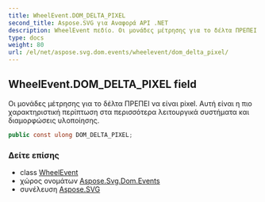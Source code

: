 ```yaml
---
title: WheelEvent.DOM_DELTA_PIXEL
second_title: Aspose.SVG για Αναφορά API .NET
description: WheelEvent πεδίο. Οι μονάδες μέτρησης για το δέλτα ΠΡΕΠΕΙ να είναι pixel. Αυτή είναι η πιο χαρακτηριστική περίπτωση στα περισσότερα λειτουργικά συστήματα και διαμορφώσεις υλοποίησης.
type: docs
weight: 80
url: /el/net/aspose.svg.dom.events/wheelevent/dom_delta_pixel/
---
```

## WheelEvent.DOM_DELTA_PIXEL field

Οι μονάδες μέτρησης για το δέλτα ΠΡΕΠΕΙ να είναι pixel. Αυτή είναι η πιο χαρακτηριστική περίπτωση στα περισσότερα λειτουργικά συστήματα και διαμορφώσεις υλοποίησης.

```csharp
public const ulong DOM_DELTA_PIXEL;
```

### Δείτε επίσης

* class [WheelEvent](../)
* χώρος ονομάτων [Aspose.Svg.Dom.Events](../../wheelevent/)
* συνέλευση [Aspose.SVG](../../../)


